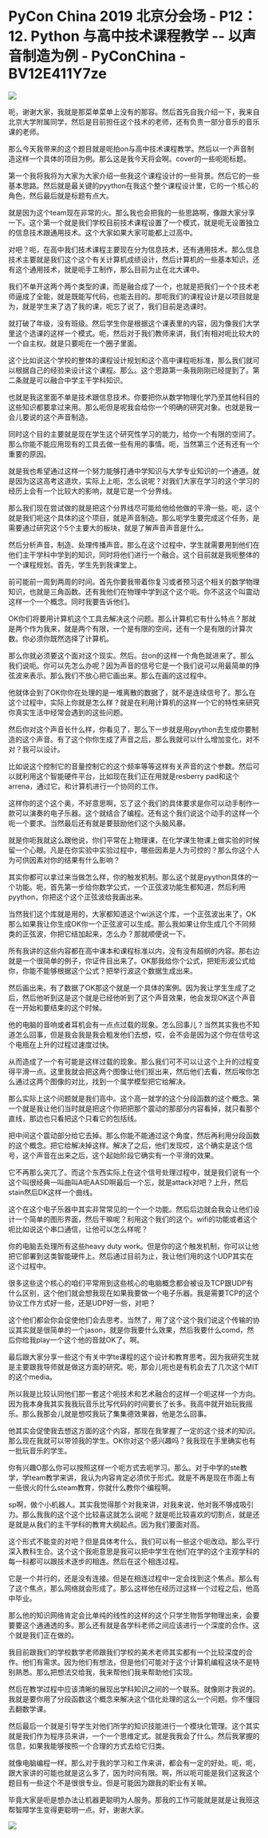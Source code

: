 # PyCon China 2019 北京分会场 - P12：12. Python 与高中技术课程教学 -- 以声音制造为例 - PyConChina - BV12E411Y7ze

![](img/80468d03de75dae26b5c84f35a244829_0.png)

呃，谢谢大家，我就是那菜单菜单上没有的那容。然后首先自我介绍一下，我来自北京大学附属同学，然后是目前担任这个技术的老师，还有负责一部分音乐的音乐课的老师。

那么今天我带来的这个题目就是呃拍on与高中技术课程教学。然后以一个声音制造这样一个具体的项目为例。那么这是我今天将会啊。cover的一些呃呃标题。

第一个我将我将为大家为大家介绍一些我这个课程设计的一些背景。然后它的一些基本思路。然后就是最关键的pyython在我这个整个课程设计里，它的一个核心的角色，然后最后就是标题有点大。

就是因为这个team现在非常的火。那么我也会把我的一些思路啊，像跟大家分享一下。这个第一个就是我们学校目前技术课程设置了一个模式，就是呃无设置独立的信息技术跟通用技术。这个大家如果大家可能都上过高中。

对吧？呃，在高中我们技术课程主要现在分为信息技术，还有通用技术。那么信息技术主要就是我们这个这个有关计算机成绩设计，然后计算机的一些基本知识，还有这个通用技术，就是呃手工制作，那么目前为止在北大课中。

我们不单开这两个两个类型的课，而是融合成了一个，也就是把我们一个个技术老师逼成了全能，就是既能写代码，也能去目的。那呃我们的课程设计是以项目就是为，就是学生来了选了我的课，呃忘了说了，我们目前是选课时。

就打破了年级，没有班级。然后学生你是根据这个课表里的内容，因为像我们大学里这个选课的这样一个模式。呃，然后对于我们教师来讲，我们有相对呃比较大的一个自主权。就是只要呃在一个圈子里面。

这个比如说这个学校的整体的课程设计规划和这个高中课程呃标准，那么我们就可以根据自己的经验来设计这个课程。那么。这个思路第一条我刚刚已经提到了。第二条就是可以融合中学主干学科知识。

也就是我这里面不单是技术跟信息技术。你要把你从数学物理化学乃至其他科目的这些知识都要拿过来用。那么呃但是呢我会给你一个明确的研究对象。也就是我一会儿要说的这个声音制造。

同时这个目的主要就是现在学生这个研究性学习的能力，给你一个有限的空间了。那么你能不能应用现有的工具去做一些有用的事情。呃，当然第三个还有还有一个重要的原因。

就是我也希望通过这样一个努力能够打通中学知识与大学专业知识的一个通道。就是因为这这高考这道坎，实际上上呃，怎么说呢？对我们大家在学习的这个学习的经历上会有一个比较大的影响，就是它是一个分界线。

那么我们现在尝试做的就是把这个分界线尽可能给他给他做的平滑一些。呃，这个就是我们呃这个具体的这个项目，就是声音制造。那么呃学生要完成这个任务，是需要通过研究这个5个主要大的板块，就是了解声音声音是什么。

然后分析声音，制造、处理传播声音。那么在这个过程中，学生就需要用到他们在他们主干学科中学到的知识，同时将他们进行一个融合。这个目前就是我呃整体的一个课程规划。首先，学生先到我课堂上。

前可能前一周到两周的时间。首先你要我带着你复习或者预习这个相关的数学物理知识，也就是三角函数。还有我他们在物理中学到这个这个呃。你不这这个叫震动这样一个一个概念。同时我要告诉他们。

OK你们将要用计算机这个工具去解决这个问题。那么计算机它有什么特点？那就是两个作为我来，就是两个有限，一个是有限的空间，还有一个是有限的计算次数。你必须你既然选择了计算机。

那么你就必须要这个面对这个现实。然后。台on的这样一个角色就进来了。那么我们说呃。你可以先怎么办呢？因为声音的信号它是一个我们说可以用最简单的挣弦波来表示。那么我们不放心把它画出来。那么在画的这过程中。

他就体会到了OK你你在处理的是一堆离散的数据了，就不是连续信号了。那么在这个过程中，实际上你就是怎么样？就是在利用计算机的这样一个它的特性来研究你真实生活中经常会遇到的这些问题。

然后你对这个声音长什么样，你看见了，那么下一步就是用pyython去生成你要制造的这个声音。有了这个你你生成了声音之后，那么我就可以什么增加变化，对不对？我可以设计。

比如说这个控制它的音量控制它的这个频率等等这样有关声音的这个参数。然后可以就利用这个智能硬件平台，比如现在我们正在用就是resberry pad和这个arrena，通过它。和计算机进行一个协同的工作。

这样你的这个这个奥，不好意思啊，忘了这个我们的具体要求是你可以动手制作一款可以演奏的电子乐器。这个就结合了编程。还有这个我们说这个动手的这样一个呃一个要求。当然最后还有就是要鼓励他们这个头脑风暴。

就是你呃我就这么跟他说，你们平常在上物理课，在化学课生物课上做实验的时候留一个心眼。凡是在你实验中实验过程中，哪些因素是人为可控的？那么你这个人为可供因素对你的结果有什么影响？

其实你都可以拿过来当做怎么样，你的触发机制。那么这个就是pyython具体的一个功能。呃，首先第一步给你数学公式，一个正弦波功能生都知道，然后利用pyython，你把这个这个正弦波给我画出来。

当然我们这个库就是用的，大家都知道这个wi派这个库，一个正弦波出来了，OK那么如果我让你生成OK你一个正弦波可以生成。那么我如果让你生成几个不同频类的正弦波，你把它结加起来，怎么办？那就顺便说一下。

所有我讲的这些内容都在高中课本和课程标准以内，没有没有超纲的内容。那右边就是一个很简单的例子，你证件目出来了。OK那我给你个公式，把矩形波公式给你，你能不能够根据这个公式？把举行波这个数据生成出来。

然后画出来。有了数据了OK那这个就是一个具体的案例。因为我让学生生成了之后，然后他听到这是这个就是已经他听到了这个声音效果，他会发现OK这个声音在一开始和要结束的这个时候。

他的电脑的音响或者耳机会有一点点过载的现象。怎么回事儿？当然其实我也不知道怎么回事，但是我会我是我会粗发他们去想，哎，会不会是因为这个你在信号这个电瓶在上升的过程过速度过快。

从而造成了一个有可能是这样过载的现象。那么我们可不可以让这个上升的过程变得平滑一点。这里我就会把这两个图像让他们抠出来，然后他们去看，然后唉你怎么通过这两个图像的对比，找到一个属学模型把它给解决。

那么实际上这个问题就是我们高中。这个高一就学的这个分段函数的这个概念。第一个就是我让他们当时就是把这个你把把那个震动的那部分内容看掉，就只看那个直线，那边也只看把这个只看它的包括线。

把中间这个震动部分给它去掉。那么你能不能通过这个角度，然后再利用分段函数的这个概念。把它给解决掉这样。解决了之后，他们发现哎，这个确实是这个信号，这个声音在出来之后，这个起始阶段它确实有一个平滑的效果。

它不再那么突兀了。而这个东西实际上在这个信号处理过程中，就是我们说有一个这个叫很经典一叫曲叫A呃AASD啊最后一个忘，就是attack对吧？上升，然后stain然后DK这样一个曲线。

这个在这个电子乐器中其实非常常见的一个一个功能。然后后边就会我会让他们设计一个简单的图形界面，然后干嘛呢？利用这个我们的这个。wifi的功能或者这个呃比如说这个串口通信，让他可以怎么样呢？

你的电脑去处理所有这些heavy duty work。但是你的这个触发机制，你可以让他把它部署到这类智能硬件上。然后通过目前为止，我让他们用的这个UDP其实在这个过程中。

很多这些这个核心的咱们平常用到这些核心的电脑概念都会被设及TCP跟UDP有什么区别，这个他们就会想我现在如果我要做一个电子乐器。我是需要TCP的这个协议工作方式好一些，还是UDP好一些，对吧？

这个他们都会你会促使他们会去思考。当然了，用了这个这个我们说这个传输的协议其实就是很简单的一个jason，就是你我要什么效果，然后我要什么comd，然后你给我play一个这个他的音就OK了。啊。

最后跟大家分享一些这个有关中学te课程的这个设计和教育思考。因为我研究生就是主要跟我导师就是做这方面的研究。呃，那会儿呃也是有机会去了几次这个MIT的这个media。

所以我是比较认同他们那一套这个呃技术和艺术融合的这样一个呃这样一个方向。因为我本身我其实我我玩音乐比写代码的时间要长了长多。我高中就开始玩我摇乐。那么我那会儿就是想哎我玩了集集德效果器，他是怎么回事。

他其实会促使我去想这方面的这个内容，那现在我掌握了一定的这个技术的知识。那么现在我就可以带领我的学生。OK你对这个感兴趣吗？我我现在手里确实也有一批玩音乐的学生。

你有兴趣O那么你可以按照这样一个呃方式去呃学习。那么。对于中学的ste教学，学team教学来讲，我认为内容肯定必须优于形式。就是不再是现在市面上有一些很火的什么steam教育，你就什么教你个编程啊。

sp啊，做个小机器人。其实我觉得那个对我来讲，对我来说，他对我不够成吸引力。那么我我的这个这个比较喜这就怎么说呢？就是呃比较喜欢的切割点，就是还是就是从我们的主干学科的教育大纲起点。因为我们要面对高。

这个形式不能变的对吧？但是具体考什么，我们可以有一些这个呃改动。那么平行深入教科生合。这个这个我呃意思是我可以把中学生在他们在学的这个主观学科的每一科都可以跟技术逐步的相连。然后在这个相连过程。

它是一个并行的，还是没有连接。但是在相连过程中一定会找到这个焦点。那么有了这个焦点，那么网络就会形成了。那么这样他在经历过这样一个过程之后，他高中毕业。

那么他的知识网络肯定会比单纯的线性的这样的这个只学生物哲学物理出来，会要要要这个通通透的多。那么还有就是各学科老师之间应该进行一个深度的合作。这个就是我们正在做的。

我目前跟我们的学校数学老师跟我们学校的美术老师其实都有一个比较深度的合作。他们有需求。因为他们有想法，但是他们可能对于这个计算机编程这块不是特别熟悉。那么把想法交给我，我来帮他们我来帮助他们实现。

然后在教学过程中应该清晰的展现出学科知识之间的一个联系。就像刚才我说的。我就是要你用了分段函数这个概念来解决这个信化处理的这么一个问题。你不懂回去翻数学课。

然后最后一个就是引导学生对他们所学的知识技能进行一个模块化管理。这个其实就是我们作为程序员来讲，一个一个思维定式。就是我我会了什么。然后我掌握的信息，如果我能够按照一个合理的方式去给它归类。

就像电脑编程一样。那么对于我的学习和工作来讲，都会有一定的好处。呃，呃，跟大家讲的可能也就是这么多了，因为时间有限。啊，所以呃可能是我们这我这个题目有一些这个不是很很专业。但是可能因为跟我的职业有关嘛。

毕竟大家是呃是想办法让机器更聪明为人服务。那我的工作可能就是就是让我班这帮智障学生变得更聪明一点。好，谢谢大家。



![](img/80468d03de75dae26b5c84f35a244829_2.png)